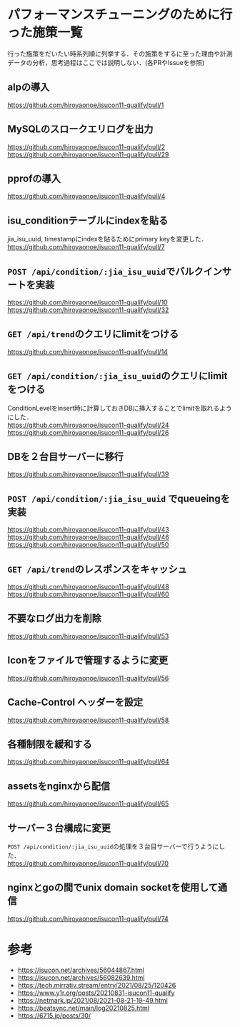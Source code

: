 # パフォーマンスチューニングのために行った施策一覧
行った施策をだいたい時系列順に列挙する．その施策をするに至った理由や計測データの分析，思考過程はここでは説明しない．(各PRやIssueを参照)

## alpの導入
https://github.com/hiroyaonoe/isucon11-qualify/pull/1

## MySQLのスロークエリログを出力
https://github.com/hiroyaonoe/isucon11-qualify/pull/2  
https://github.com/hiroyaonoe/isucon11-qualify/pull/29

## pprofの導入
https://github.com/hiroyaonoe/isucon11-qualify/pull/4

## isu_conditionテーブルにindexを貼る
jia_isu_uuid, timestampにindexを貼るためにprimary keyを変更した．  
https://github.com/hiroyaonoe/isucon11-qualify/pull/7

## `POST /api/condition/:jia_isu_uuid`でバルクインサートを実装
https://github.com/hiroyaonoe/isucon11-qualify/pull/10  
https://github.com/hiroyaonoe/isucon11-qualify/pull/32

## `GET /api/trend`のクエリにlimitをつける
https://github.com/hiroyaonoe/isucon11-qualify/pull/14

## `GET /api/condition/:jia_isu_uuid`のクエリにlimitをつける
ConditionLevelをinsert時に計算しておきDBに挿入することでlimitを取れるようにした．  
https://github.com/hiroyaonoe/isucon11-qualify/pull/24  
https://github.com/hiroyaonoe/isucon11-qualify/pull/26

## DBを２台目サーバーに移行
https://github.com/hiroyaonoe/isucon11-qualify/pull/39

## `POST /api/condition/:jia_isu_uuid` でqueueingを実装
https://github.com/hiroyaonoe/isucon11-qualify/pull/43  
https://github.com/hiroyaonoe/isucon11-qualify/pull/46  
https://github.com/hiroyaonoe/isucon11-qualify/pull/50

## `GET /api/trend`のレスポンスをキャッシュ
https://github.com/hiroyaonoe/isucon11-qualify/pull/48  
https://github.com/hiroyaonoe/isucon11-qualify/pull/60

## 不要なログ出力を削除
https://github.com/hiroyaonoe/isucon11-qualify/pull/53

## Iconをファイルで管理するように変更
https://github.com/hiroyaonoe/isucon11-qualify/pull/56

## Cache-Control ヘッダーを設定
https://github.com/hiroyaonoe/isucon11-qualify/pull/58

## 各種制限を緩和する
https://github.com/hiroyaonoe/isucon11-qualify/pull/64

## assetsをnginxから配信
https://github.com/hiroyaonoe/isucon11-qualify/pull/65

## サーバー３台構成に変更
`POST /api/condition/:jia_isu_uuid`の処理を３台目サーバーで行うようにした．  
https://github.com/hiroyaonoe/isucon11-qualify/pull/70

## nginxとgoの間でunix domain socketを使用して通信
https://github.com/hiroyaonoe/isucon11-qualify/pull/74

# 参考
- https://isucon.net/archives/56044867.html
- https://isucon.net/archives/56082639.html
- https://tech.mirrativ.stream/entry/2021/08/25/120426
- https://www.y1r.org/posts/20210831-isucon11-qualify
- https://netmark.jp/2021/08/2021-08-21-19-49.html
- https://beatsync.net/main/log20210825.html
- https://6715.jp/posts/30/
